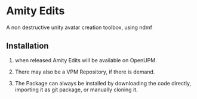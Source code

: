 # Amity Edits

A non destructive unity avatar creation toolbox, using ndmf

## Installation

1. when released Amity Edits will be available on OpenUPM.

2. There may also be a VPM Repository, if there is demand.

3. The Package can always be installed by downloading the code directly, importing it as git package, or manually cloning it.
